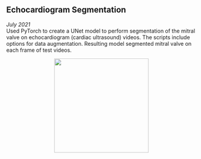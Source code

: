## Echocardiogram Segmentation
*July 2021*  
Used PyTorch to create a UNet model to perform segmentation of the mitral valve on echocardiogram (cardiac ultrasound) videos. The scripts include options for data augmentation. Resulting model segmented mitral valve on each frame of test videos.

<p align="center">
  <img width=250 " src="https://github.com/user-attachments/assets/0a9d48a5-b893-481e-bd02-4bc85baaf7e4">
</p>
